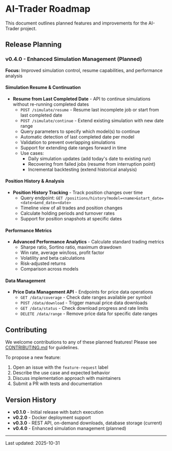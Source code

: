 # AI-Trader Roadmap

This document outlines planned features and improvements for the AI-Trader project.

## Release Planning

### v0.4.0 - Enhanced Simulation Management (Planned)

**Focus:** Improved simulation control, resume capabilities, and performance analysis

#### Simulation Resume & Continuation
- **Resume from Last Completed Date** - API to continue simulations without re-running completed dates
  - `POST /simulate/resume` - Resume last incomplete job or start from last completed date
  - `POST /simulate/continue` - Extend existing simulation with new date range
  - Query parameters to specify which model(s) to continue
  - Automatic detection of last completed date per model
  - Validation to prevent overlapping simulations
  - Support for extending date ranges forward in time
  - Use cases:
    - Daily simulation updates (add today's date to existing run)
    - Recovering from failed jobs (resume from interruption point)
    - Incremental backtesting (extend historical analysis)

#### Position History & Analysis
- **Position History Tracking** - Track position changes over time
  - Query endpoint: `GET /positions/history?model=<name>&start_date=<date>&end_date=<date>`
  - Timeline view of all trades and position changes
  - Calculate holding periods and turnover rates
  - Support for position snapshots at specific dates

#### Performance Metrics
- **Advanced Performance Analytics** - Calculate standard trading metrics
  - Sharpe ratio, Sortino ratio, maximum drawdown
  - Win rate, average win/loss, profit factor
  - Volatility and beta calculations
  - Risk-adjusted returns
  - Comparison across models

#### Data Management
- **Price Data Management API** - Endpoints for price data operations
  - `GET /data/coverage` - Check date ranges available per symbol
  - `POST /data/download` - Trigger manual price data downloads
  - `GET /data/status` - Check download progress and rate limits
  - `DELETE /data/range` - Remove price data for specific date ranges

## Contributing

We welcome contributions to any of these planned features! Please see [CONTRIBUTING.md](CONTRIBUTING.md) for guidelines.

To propose a new feature:
1. Open an issue with the `feature-request` label
2. Describe the use case and expected behavior
3. Discuss implementation approach with maintainers
4. Submit a PR with tests and documentation

## Version History

- **v0.1.0** - Initial release with batch execution
- **v0.2.0** - Docker deployment support
- **v0.3.0** - REST API, on-demand downloads, database storage (current)
- **v0.4.0** - Enhanced simulation management (planned)

---

Last updated: 2025-10-31
